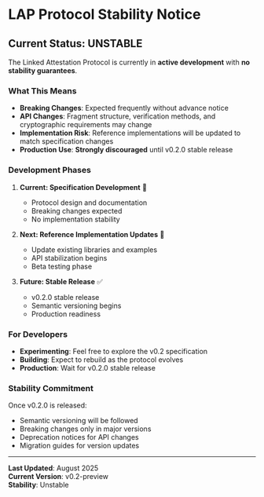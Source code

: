 # LAP Protocol Stability Notice

## Current Status: UNSTABLE

The Linked Attestation Protocol is currently in **active development** with **no stability guarantees**.

### What This Means

-   **Breaking Changes**: Expected frequently without advance notice
-   **API Changes**: Fragment structure, verification methods, and cryptographic requirements may change
-   **Implementation Risk**: Reference implementations will be updated to match specification changes
-   **Production Use**: **Strongly discouraged** until v0.2.0 stable release

### Development Phases

1. **Current: Specification Development** 🚧

    - Protocol design and documentation
    - Breaking changes expected
    - No implementation stability

2. **Next: Reference Implementation Updates** 📝

    - Update existing libraries and examples
    - API stabilization begins
    - Beta testing phase

3. **Future: Stable Release** ✅
    - v0.2.0 stable release
    - Semantic versioning begins
    - Production readiness

### For Developers

-   **Experimenting**: Feel free to explore the v0.2 specification
-   **Building**: Expect to rebuild as the protocol evolves
-   **Production**: Wait for v0.2.0 stable release

### Stability Commitment

Once v0.2.0 is released:

-   Semantic versioning will be followed
-   Breaking changes only in major versions
-   Deprecation notices for API changes
-   Migration guides for version updates

---

**Last Updated**: August 2025  
**Current Version**: v0.2-preview  
**Stability**: Unstable
